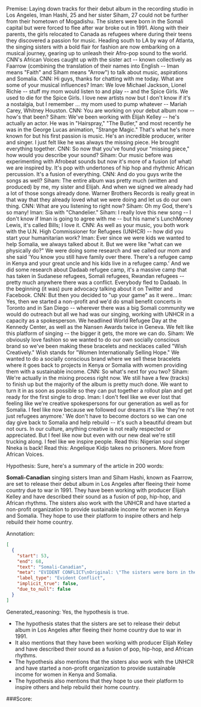 
Premise:
Laying down tracks for their debut album in the recording studio in Los Angeles, Iman Hashi, 25 and her sister Siham, 27 could not be further from their hometown of Mogadishu. The sisters were born in the Somali capital but were forced to flee after war broke out in 1991. Along with their parents, the girls relocated to Canada as refugees where during their teens they discovered a passion for music. Heading south to LA by way of Atlanta, the singing sisters with a bold flair for fashion are now embarking on a musical journey, gearing up to unleash their Afro-pop sound to the world. CNN's African Voices caught up with the sister act -- known collectively as Faarrow (combining the translation of their names into English -- Iman means "Faith" and Siham means "Arrow") to talk about music, aspirations and Somalia. CNN: Hi guys, thanks for chatting with me today. What are some of your musical influences? Iman: We love Michael Jackson, Lionel Richie -- stuff my mom would listen to and play -- and the Spice Girls. We used to die for the Spice Girls. I love new artists now but I don't know if it's a nostalgia, but I remember ... my mom used to pump whatever -- Mariah Carey, Whitney Houston. CNN: You are working on your debut album now -- how's that been? Siham: We've been working with Elijah Kelley -- he's actually an actor. He was in "Hairspray," "The Butler," and most recently he was in the George Lucas animation, "Strange Magic." That's what he's more known for but his first passion is music. He's an incredible producer, writer and singer. I just felt like he was always the missing piece. He brought everything together. CNN: So now that you've found your "missing piece," how would you describe your sound? Siham: Our music before was experimenting with Afrobeat sounds but now it's more of a fusion (of what) we are inspired by. It's pop with undertones of hip hop and rhythmic African percussion. It's a fusion of everything. CNN: And do you guys write the songs as well? Siham: The entire album was pretty much (written and produced) by me, my sister and Elijah. And when we signed we already had a lot of those songs already done. Warner Brothers Records is really great in that way that they already loved what we were doing and let us do our own thing. CNN: What are you listening to right now? Siham: Oh my God, there's so many! Iman: Sia with "Chandelier." Siham: I really love this new song -- I don't know if Iman is going to agree with me -- but his name's LunchMoney Lewis, it's called Bills; I love it. CNN: As well as your music, you both work with the U.N. High Commissioner for Refugees (UNHCR) -- how did you start your humanitarian work? Iman: Ever since we were kids we wanted to help Somalia, we always talked about it. But we were like "what can we physically do?" We were doing some research and we called our mom and she said 'You know you still have family over there. There's a refugee camp in Kenya and your great uncle and his kids live in a refugee camp.' And we did some research about Dadaab refugee camp, it's a massive camp that has taken in Sudanese refugees, Somali refugees, Rwandan refugees -- pretty much anywhere there was a conflict. Everybody fled to Dadaab. In the beginning (it was) pure advocacy talking about it on Twitter and Facebook. CNN: But then you decided to "up your game" as it were... Iman: Yes, then we started a non-profit and we'd do small benefit concerts in Toronto and in San Diego -- wherever there was a big Somali community we would do outreach but all we had was our singing, working with UNHCR in a capacity as a spokesperson. We headlined World Refugee Day at the Kennedy Center, as well as the Nansen Awards twice in Geneva. We felt like this platform of singing -- the bigger it gets, the more we can do. Siham: We obviously love fashion so we wanted to do our own socially conscious brand so we've been making these bracelets and necklaces called "Wish Creatively." Wish stands for "Women Internationally Selling Hope." We wanted to do a socially conscious brand where we sell these bracelets where it goes back to projects in Kenya or Somalia with women providing them with a sustainable income. CNN: So what's next for you two? Siham: We're actually in the mixing process right now. We still have a few (tracks) to finish up but the majority of the album is pretty much done. We want to turn it in as soon as possible so they can put together a rollout plan and get ready for the first single to drop. Iman: I don't feel like we ever lost that feeling like we're creative spokespersons for our generation as well as for Somalia. I feel like now because we followed our dreams it's like 'they're not just refugees anymore.' We don't have to become doctors so we can one day give back to Somalia and help rebuild -- it's such a beautiful dream but not ours. In our culture, anything creative is not really respected or appreciated. But I feel like now but even with our new deal we're still trucking along. I feel like we inspire people. Read this: Nigerian soul singer Nneka is back! Read this: Angelique Kidjo takes no prisoners. More from African Voices.


Hypothesis:
Sure, here's a summary of the article in 200 words:

**Somali-Canadian** singing sisters Iman and Siham Hashi, known as Faarrow, are set to release their debut album in Los Angeles after fleeing their home country due to war in 1991. They have been working with producer Elijah Kelley and have described their sound as a fusion of pop, hip-hop, and African rhythms. The sisters also work with the UNHCR and have started a non-profit organization to provide sustainable income for women in Kenya and Somalia. They hope to use their platform to inspire others and help rebuild their home country.

Annotation:
```json
[
  {
    "start": 53,
    "end": 68,
    "text": "Somali-Canadian",
    "meta": "EVIDENT CONFLICT\nOriginal: \"The sisters were born in the Somali capital but were forced to flee after war broke out in 1991. Along with their parents, the girls relocated to Canada as refugees...\"\nGenerative: \"Somali-Canadian singers...\"",
    "label_type": "Evident Conflict",
    "implicit_true": false,
    "due_to_null": false
  }
]
```

Generated_reasoning:
Yes, the hypothesis is true. 
- The hypothesis states that the sisters are set to release their debut album in Los Angeles after fleeing their home country due to war in 1991. 
- It also mentions that they have been working with producer Elijah Kelley and have described their sound as a fusion of pop, hip-hop, and African rhythms. 
- The hypothesis also mentions that the sisters also work with the UNHCR and have started a non-profit organization to provide sustainable income for women in Kenya and Somalia. 
- The hypothesis also mentions that they hope to use their platform to inspire others and help rebuild their home country.

###Score:
